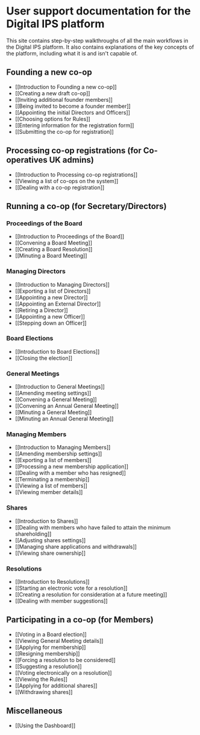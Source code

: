 # User support documentation for the Digital IPS platform

This site contains step-by-step walkthroughs of all the main workflows in the Digital IPS platform. It also contains explanations of the key concepts of the platform, including what it is and isn't capable of.

## Founding a new co-op
* [[Introduction to Founding a new co-op]]
* [[Creating a new draft co-op]]
* [[Inviting additional founder members]]
* [[Being invited to become a founder member]]
* [[Appointing the initial Directors and Officers]]
* [[Choosing options for Rules]]
* [[Entering information for the registration form]]
* [[Submitting the co-op for registration]]

## Processing co-op registrations (for Co-operatives UK admins)
* [[Introduction to Processing co-op registrations]]
* [[Viewing a list of co-ops on the system]]
* [[Dealing with a co-op registration]]

## Running a co-op (for Secretary/Directors)
### Proceedings of the Board
* [[Introduction to Proceedings of the Board]]
* [[Convening a Board Meeting]]
* [[Creating a Board Resolution]]
* [[Minuting a Board Meeting]]

### Managing Directors
* [[Introduction to Managing Directors]]
* [[Exporting a list of Directors]]
* [[Appointing a new Director]]
* [[Appointing an External Director]]
* [[Retiring a Director]]
* [[Appointing a new Officer]]
* [[Stepping down an Officer]]

### Board Elections
* [[Introduction to Board Elections]]
* [[Closing the election]]

### General Meetings
* [[Introduction to General Meetings]]
* [[Amending meeting settings]]
* [[Convening a General Meeting]]
* [[Convening an Annual General Meeting]]
* [[Minuting a General Meeting]]
* [[Minuting an Annual General Meeting]]

### Managing Members
* [[Introduction to Managing Members]]
* [[Amending membership settings]]
* [[Exporting a list of members]]
* [[Processing a new membership application]]
* [[Dealing with a member who has resigned]]
* [[Terminating a membership]]
* [[Viewing a list of members]]
* [[Viewing member details]]

### Shares
* [[Introduction to Shares]]
* [[Dealing with members who have failed to attain the minimum shareholding]]
* [[Adjusting shares settings]]
* [[Managing share applications and withdrawals]]
* [[Viewing share ownership]]

### Resolutions
* [[Introduction to Resolutions]]
* [[Starting an electronic vote for a resolution]]
* [[Creating a resolution for consideration at a future meeting]]
* [[Dealing with member suggestions]]

## Participating in a co-op (for Members)
* [[Voting in a Board election]]
* [[Viewing General Meeting details]]
* [[Applying for membership]]
* [[Resigning membership]]
* [[Forcing a resolution to be considered]]
* [[Suggesting a resolution]]
* [[Voting electronically on a resolution]]
* [[Viewing the Rules]]
* [[Applying for additional shares]]
* [[Withdrawing shares]]

## Miscellaneous
* [[Using the Dashboard]]
